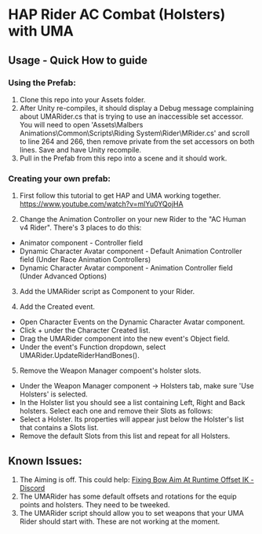 # HAP Rider AC Combat (Holsters) with UMA 

## Usage - Quick How to guide

### Using the Prefab:

1. Clone this repo into your Assets folder.
2. After Unity re-compiles, it should display a Debug message complaining about UMARider.cs that is trying to use an inaccessible set accessor. You will need to open 'Assets\Malbers Animations\Common\Scripts\Riding System\Rider\MRider.cs' and scroll to line 264 and 266, then remove private from the set accessors on both lines. Save and have Unity recompile.
3. Pull in the Prefab from this repo into a scene and it should work.

### Creating your own prefab:

1. First follow this tutorial to get HAP and UMA working together.
https://www.youtube.com/watch?v=mlYu0YQojHA

2. Change the Animation Controller on your new Rider to the "AC Human v4 Rider". There's 3 places to do this:
  - Animator component - Controller field
  - Dynamic Character Avatar component - Default Animation Controller field (Under Race Animation Controllers)
  - Dynamic Character Avatar component - Animation Controller field (Under Advanced Options)

3. Add the UMARider script as Component to your Rider.

4. Add the Created event.
  - Open Character Events on the Dynamic Character Avatar component.
  - Click + under the Character Created list.
  - Drag the UMARider component into the new event's Object field.
  - Under the event's Function dropdown, select UMARider.UpdateRiderHandBones().

5. Remove the Weapon Manager compoent's holster slots.
  - Under the Weapon Manager component -> Holsters tab, make sure 'Use Holsters' is selected.
  - In the Holster list you should see a list containing Left, Right and Back holsters. Select each one and remove their Slots as follows:
  - Select a Holster. Its properties will appear just below the Holster's list that contains a Slots list.
  - Remove the default Slots from this list and repeat for all Holsters.

## Known Issues:

1. The Aiming is off. This could help: [Fixing Bow Aim At Runtime Offset IK - Discord](https://discord.com/channels/640979038449696770/664963793876418600/1078374863653322782)
2. The UMARider has some default offsets and rotations for the equip points and holsters. They need to be tweeked.
3. The UMARider script should allow you to set weapons that your UMA Rider should start with. These are not working at the moment.

